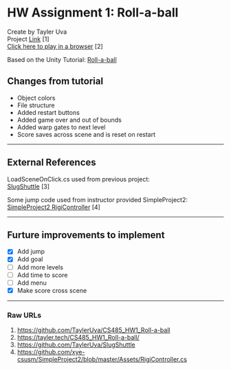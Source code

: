 # HW Assignment 1: Roll-a-ball

Create by Tayler Uva  
Project [Link](https://github.com/TaylerUva/CS485_HW1_Roll-a-ball) [1]  
[Click here to play in a browser](https://tayler.tech/CS485_HW1_Roll-a-ball/) [2]

Based on the Unity Tutorial: [Roll-a-ball](https://unity3d.com/learn/tutorials/s/roll-ball-tutorial)

## Changes from tutorial

- Object colors
- File structure
- Added restart buttons
- Added game over and out of bounds
- Added warp gates to next level
- Score saves across scene and is reset on restart

---

## External References

LoadSceneOnClick.cs used from previous project:  
[SlugShuttle](https://github.com/TaylerUva/SlugShuttle) [3]

Some jump code used from instructor provided SimpleProject2:  
[SimpleProject2 RigiController](hhttps://github.com/xye-csusm/SimpleProject2/blob/master/Assets/RigiController.cs) [4]

---

## Furture improvements to implement

- [x] Add jump
- [x] Add goal
- [ ] Add more levels
- [ ] Add time to score
- [ ] Add menu
- [X] Make score cross scene

---

### Raw URLs

1. https://github.com/TaylerUva/CS485_HW1_Roll-a-ball
2. https://tayler.tech/CS485_HW1_Roll-a-ball/
3. https://github.com/TaylerUva/SlugShuttle
4. https://github.com/xye-csusm/SimpleProject2/blob/master/Assets/RigiController.cs